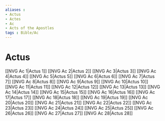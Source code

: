 ```yaml
---
aliases : 
- Actus
- Actes
- Ac
- Acts of the Apostles
tags : Bible/Ac
---
```


# Actus

[[NVG Ac 1|Actus 1]]
[[NVG Ac 2|Actus 2]]
[[NVG Ac 3|Actus 3]]
[[NVG Ac 4|Actus 4]]
[[NVG Ac 5|Actus 5]]
[[NVG Ac 6|Actus 6]]
[[NVG Ac 7|Actus 7]]
[[NVG Ac 8|Actus 8]]
[[NVG Ac 9|Actus 9]]
[[NVG Ac 10|Actus 10]]
[[NVG Ac 11|Actus 11]]
[[NVG Ac 12|Actus 12]]
[[NVG Ac 13|Actus 13]]
[[NVG Ac 14|Actus 14]]
[[NVG Ac 15|Actus 15]]
[[NVG Ac 16|Actus 16]]
[[NVG Ac 17|Actus 17]]
[[NVG Ac 18|Actus 18]]
[[NVG Ac 19|Actus 19]]
[[NVG Ac 20|Actus 20]]
[[NVG Ac 21|Actus 21]]
[[NVG Ac 22|Actus 22]]
[[NVG Ac 23|Actus 23]]
[[NVG Ac 24|Actus 24]]
[[NVG Ac 25|Actus 25]]
[[NVG Ac 26|Actus 26]]
[[NVG Ac 27|Actus 27]]
[[NVG Ac 28|Actus 28]]
